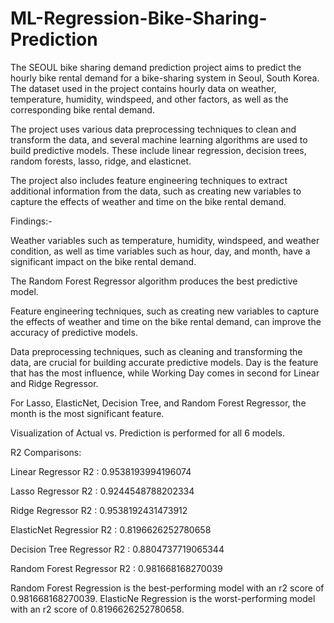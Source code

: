 # ML-Regression-Bike-Sharing-Prediction
The SEOUL bike sharing demand prediction project aims to predict the hourly bike rental demand for a bike-sharing system in Seoul, South Korea. The dataset used in the project contains hourly data on weather, temperature, humidity, windspeed, and other factors, as well as the corresponding bike rental demand.

The project uses various data preprocessing techniques to clean and transform the data, and several machine learning algorithms are used to build predictive models. These include linear regression, decision trees, random forests, lasso, ridge, and elasticnet.

The project also includes feature engineering techniques to extract additional information from the data, such as creating new variables to capture the effects of weather and time on the bike rental demand.

Findings:-

Weather variables such as temperature, humidity, windspeed, and weather condition, as well as time variables such as hour, day, and month, have a significant impact on the bike rental demand.

The Random Forest Regressor algorithm produces the best predictive model.

Feature engineering techniques, such as creating new variables to capture the effects of weather and time on the bike rental demand, can improve the accuracy of predictive models.

Data preprocessing techniques, such as cleaning and transforming the data, are crucial for building accurate predictive models. Day is the feature that has the most influence, while Working Day comes in second for Linear and Ridge Regressor.

For Lasso, ElasticNet, Decision Tree, and Random Forest Regressor, the month is the most significant feature.

Visualization of Actual vs. Prediction is performed for all 6 models.

R2 Comparisons:

Linear Regressor R2 : 0.9538193994196074

Lasso Regressor R2 : 0.9244548788202334

Ridge Regressor R2 : 0.9538192431473912

ElasticNet Regressior R2 : 0.8196626252780658

Decision Tree Regressor R2 : 0.8804737719065344

Random Forest Regressor R2 : 0.981668168270039

Random Forest Regression is the best-performing model with an r2 score of 0.981668168270039. ElasticNe Regression is the worst-performing model with an r2 score of 0.8196626252780658.
